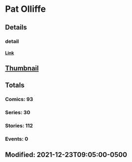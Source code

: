 # Pat  Olliffe 
## Details
### detail
#### [Link](http://marvel.com/comics/creators/13319/pat_olliffe?utm_campaign=apiRef&utm_source=225578a89fc76f3d20fbffda5d17a88d)
## [Thumbnail](http://i.annihil.us/u/prod/marvel/i/mg/b/40/image_not_available.jpg)
## Totals
### Comics: 93
### Series: 30
### Stories: 112
### Events: 0
## Modified: 2021-12-23T09:05:00-0500